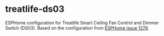 # treatlife-ds03

ESPHome configuration for Treatlife Smart Ceiling Fan Control and Dimmer Switch (DS03). Based on the configuration from [ESPHome issue 1278](https://github.com/esphome/issues/issues/1278).